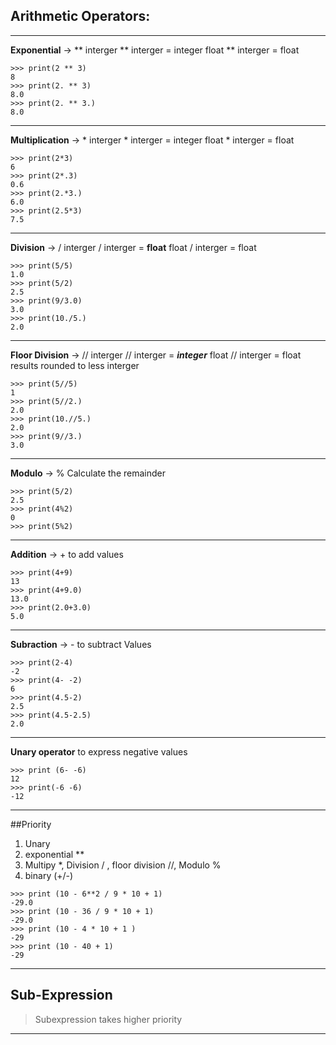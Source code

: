## Arithmetic Operators:

---
**Exponential** -> **
interger ** interger = integer
float ** interger = float
```
>>> print(2 ** 3)
8
>>> print(2. ** 3)
8.0
>>> print(2. ** 3.)
8.0
```
---
**Multiplication** -> *
interger * interger = integer
float * interger = float
```
>>> print(2*3)
6
>>> print(2*.3)
0.6
>>> print(2.*3.)
6.0
>>> print(2.5*3)
7.5
```
---
**Division** -> /
interger / interger = **float**
float / interger = float
```
>>> print(5/5)
1.0
>>> print(5/2)
2.5
>>> print(9/3.0)
3.0
>>> print(10./5.)
2.0
```
---
**Floor Division** -> //
interger // interger = **_integer_**
float // interger = float
results rounded to less interger
```
>>> print(5//5)
1
>>> print(5//2.)
2.0
>>> print(10.//5.)
2.0
>>> print(9//3.)
3.0
```
---
**Modulo** -> %
Calculate the remainder
```
>>> print(5/2)
2.5
>>> print(4%2)
0
>>> print(5%2)
```
---
**Addition** -> +
to add values
```
>>> print(4+9)
13
>>> print(4+9.0)
13.0
>>> print(2.0+3.0)
5.0
```
---
**Subraction** -> -
to subtract Values
```
>>> print(2-4)
-2
>>> print(4- -2)
6
>>> print(4.5-2)
2.5
>>> print(4.5-2.5)
2.0
```
---
**Unary operator** to express negative values
```
>>> print (6- -6)
12
>>> print(-6 -6)
-12
```
---
##Priority

1. Unary
2. exponential **
3. Multipy *, Division / , floor division //, Modulo %
4. binary (+/-)

```
>>> print (10 - 6**2 / 9 * 10 + 1)
-29.0
>>> print (10 - 36 / 9 * 10 + 1)
-29.0
>>> print (10 - 4 * 10 + 1 )
-29
>>> print (10 - 40 + 1)
-29
```
---
## Sub-Expression 
> Subexpression takes higher priority
---